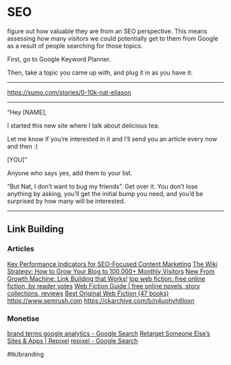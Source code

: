 # SEO
figure out how valuable they are from an SEO perspective. This means assessing how many visitors we could potentially get to them from Google as a result of people searching for those topics.

First, go to Google Keyword Planner.

Then, take a topic you came up with, and plug it in as you have it:

- - - -
https://sumo.com/stories/0-10k-nat-eliason

- - - -
“Hey [NAME],

I started this new site where I talk about delicious tea.

Let me know if you’re interested in it and I’ll send you an article every now and then :)

[YOU]”

Anyone who says yes, add them to your list.

“But Nat, I don’t want to bug my friends”. Get over it. You don’t lose anything by asking, you’ll get the initial bump you need, and you’d be surprised by how many will be interested.

- - - -
## Link Building 
### Articles
[Key Performance Indicators for SEO-Focused Content Marketing](https://www.growthmachine.com/blog/key-performance-indicators-content-marketing)
[The Wiki Strategy: How to Grow Your Blog to 100,000+ Monthly Visitors](https://www.growthmachine.com/blog/wiki-strategy)
[New From Growth Machine: Link Building that Works!](https://www.growthmachine.com/blog/link-building-service)
[top web fiction: free online fiction, by reader votes](http://topwebfiction.com)
[Web Fiction Guide | free online novels, story collections, reviews](http://webfictionguide.com)
[Best Original Web Fiction (47 books)](https://www.goodreads.com/list/show/91296.Best_Original_Web_Fiction)
https://www.semrush.com
https://ckarchive.com/b/n4uohvh6loxn

### Monetise
[brand terms google analytics - Google Search](https://www.google.com/search?client=safari&rls=en&q=brand+terms+google+analytics&ie=UTF-8&oe=UTF-8)
[Retarget Someone Else’s Sites & Apps | Repixel](https://repixel.co)
[repixel - Google Search](https://www.google.co.uk/search?q=repixel&ie=UTF-8&oe=UTF-8&hl=en-gb&client=safari)

#tk/branding
